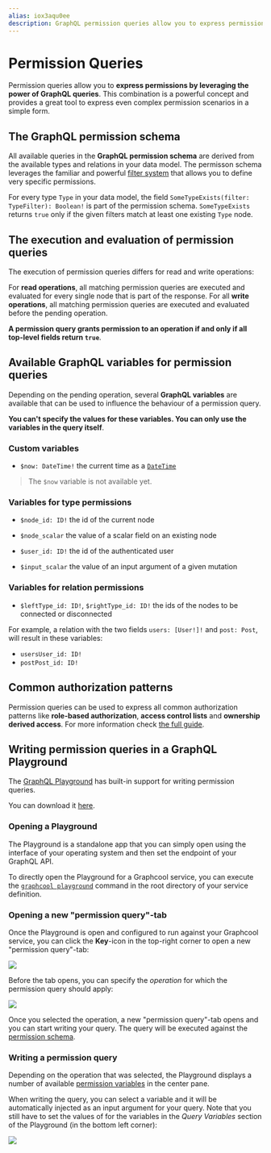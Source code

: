 ```yaml
---
alias: iox3aqu0ee
description: GraphQL permission queries allow you to express permissions by leveraging the power of GraphQL queries. This is a simple and powerful combination.
---
```


# Permission Queries

Permission queries allow you to **express permissions by leveraging the power of GraphQL queries**. This combination is a powerful concept and provides a great tool to express even complex permission scenarios in a simple form.

## The GraphQL permission schema

<!-- PERMISSION_EXAMPLES -->

All available queries in the **GraphQL permission schema** are derived from the available types and relations in your data model. The permisson schema leverages the familiar and powerful [filter system](!alias-nia9nushae#filtering-by-field) that allows you to define very specific permissions.

For every type `Type` in your data model, the field `SomeTypeExists(filter: TypeFilter): Boolean!` is part of the permission schema. `SomeTypeExists` returns `true` only if the given filters match at least one existing `Type` node.

## The execution and evaluation of permission queries

The execution of permission queries differs for read and write operations:

For **read operations**, all matching permission queries are executed and evaluated for every single node that is part of the response. For all **write operations**, all matching permission queries are executed and evaluated before the pending operation.

**A permission query grants permission to an operation if and only if all top-level fields return `true`**.

## Available GraphQL variables for permission queries

Depending on the pending operation, several **GraphQL variables** are available that can be used to influence the behaviour of a permission query.

**You can't specify the values for these variables. You can only use the variables in the query itself**.

### Custom variables

* `$now: DateTime!` the current time as a [`DateTime`](!alias-teizeit5se#datetime)

> The `$now` variable is not available yet.

### Variables for type permissions

* `$node_id: ID!` the id of the current node
* `$node_scalar` the value of a scalar field on an existing node

* `$user_id: ID!` the id of the authenticated user
* `$input_scalar` the value of an input argument of a given mutation

### Variables for relation permissions

* `$leftType_id: ID!`, `$rightType_id: ID!` the ids of the nodes to be connected or disconnected

For example, a relation with the two fields `users: [User!]!` and `post: Post`, will result in these variables:

* `usersUser_id: ID!`
* `postPost_id: ID!`

## Common authorization patterns

Permission queries can be used to express all common authorization patterns like **role-based authorization**, **access control lists** and **ownership derived access**. For more information check [the full guide](!alias-miesho4goo).

## Writing permission queries in a GraphQL Playground

The [GraphQL Playground](https://github.com/graphcool/graphql-playground) has built-in support for writing permission queries.

You can download it [here](https://github.com/graphcool/graphql-playground/releases).

### Opening a Playground

The Playground is a standalone app that you can simply open using the interface of your operating system and then set the endpoint of your GraphQL API.

To directly open the Playground for a Graphcool service, you can execute the [`graphcool playground`](!alias-aiteerae6l#graphcool-playground) command in the root directory of your service definition.

### Opening a new "permission query"-tab

Once the Playground is open and configured to run against your Graphcool service, you can click the **Key**-icon in the top-right corner to open a new "permission query"-tab:

![](https://i.imgur.com/yNwhYBq.png)

Before the tab opens, you can specify the _operation_ for which the permission query should apply:

![](https://imgur.com/s1EXJmx.png)

Once you selected the operation, a new "permission query"-tab opens and you can start writing your query. The query will be executed against the [permission schema](#the-qraphql-permission-schema).


### Writing a permission query

Depending on the operation that was selected, the Playground displays a number of available [permission variables](#available-graphql-variables-for-permission-queries) in the center pane.

When writing the query, you can select a variable and it will be automatically injected as an input argument for your query. Note that you still have to set the values of for the variables in the _Query Variables_ section of the Playground (in the bottom left corner):

![](https://imgur.com/qfo6I8n.png)



